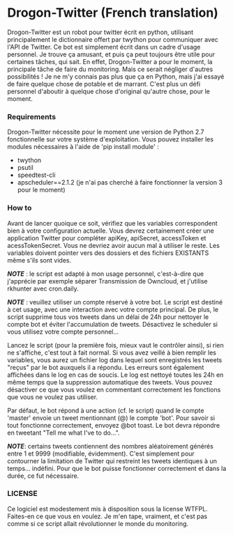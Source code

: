 # Drogon-Twitter (French translation)
Drogon-Twitter est un robot pour twitter écrit en python, utilisant principalement le dictionnaire offert par twython pour communiquer avec l'API de Twitter. Ce bot est simplement écrit dans un cadre d'usage personnel. Je trouve ça amusant, et puis ça peut toujours être utile pour certaines tâches, qui sait. En effet, Drogon-Twitter a pour le moment, la principale tâche de faire du monitoring. Mais ce serait négliger d'autres possibilités ! Je ne m'y connais pas plus que ça en Python, mais j'ai essayé de faire quelque chose de potable et de marrant. C'est plus un défi personnel d'aboutir à quelque chose d'original qu'autre chose, pour le moment.

### Requirements
Drogon-Twitter nécessite pour le moment une version de Python 2.7 fonctionnelle sur votre système d'exploitation. Vous pouvez installer les modules nécessaires à l'aide de 'pip install module' :
- twython
- psutil
- speedtest-cli
- apscheduler==2.1.2 (je n'ai pas cherché à faire fonctionner la version 3 pour le moment)

### How to
Avant de lancer quoique ce soit, vérifiez que les variables correspondent bien à votre configuration actuelle. Vous devrez certainement créer une application Twitter pour compléter apiKey, apiSecret, accessToken et acessTokenSecret. Vous ne devriez avoir aucun mal à utiliser le reste. Les variables doivent pointer vers des dossiers et des fichiers EXISTANTS même s'ils sont vides.

___NOTE___ : le script est adapté à mon usage personnel, c'est-à-dire que j'apprécie par exemple séparer Transmission de Owncloud, et j'utilise rkhunter avec cron.daily.

___NOTE___ : veuillez utiliser un compte réservé à votre bot. Le script est destiné à cet usage, avec une interaction avec votre compte principal. De plus, le script supprime tous vos tweets dans un délai de 24h pour nettoyer le compte bot et éviter l'accumulation de tweets. Désactivez le scheduler si vous utilisez votre compte personnel...

Lancez le script (pour la première fois, mieux vaut le contrôler ainsi), si rien ne s'affiche, c'est tout à fait normal. Si vous avez veillé à bien remplir les variables, vous aurez un fichier log dans lequel sont enregistrés les tweets "reçus" par le bot auxquels il a répondu. Les erreurs sont également affichées dans le log en cas de soucis. Le log est nettoyé toutes les 24h en même temps que la suppression automatique des tweets. Vous pouvez désactiver ce que vous voulez en commentant correctement les fonctions que vous ne voulez pas utiliser.

Par défaut, le bot répond à une action (cf. le script) quand le compte 'master' envoie un tweet mentionnant (@) le compte 'bot'. Pour savoir si tout fonctionne correctement, envoyez @bot toast. Le bot devra répondre en tweetant "Tell me what I've to do...".

___NOTE___: certains tweets contiennent des nombres aléatoirement générés entre 1 et 9999 (modifiable, évidemment). C'est simplement pour contourner la limitation de Twitter qui restreint les tweets identiques à un temps... indéfini. Pour que le bot puisse fonctionner correctement et dans la durée, ce fut nécessaire.

### LICENSE
Ce logiciel est modestement mis à disposition sous la license WTFPL. Faites-en ce que vous en voulez. Je m'en tape, vraiment, et c'est pas comme si ce script allait révolutionner le monde du monitoring.
